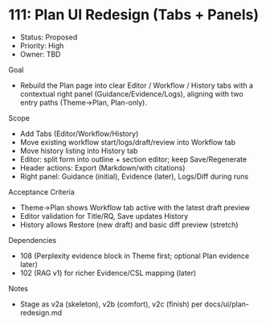# 111: Plan UI Redesign (Tabs + Panels)

- Status: Proposed
- Priority: High
- Owner: TBD

Goal
- Rebuild the Plan page into clear Editor / Workflow / History tabs with a contextual right panel (Guidance/Evidence/Logs), aligning with two entry paths (Theme→Plan, Plan-only).

Scope
- Add Tabs (Editor/Workflow/History)
- Move existing workflow start/logs/draft/review into Workflow tab
- Move history listing into History tab
- Editor: split form into outline + section editor; keep Save/Regenerate
- Header actions: Export (Markdown/with citations)
- Right panel: Guidance (initial), Evidence (later), Logs/Diff during runs

Acceptance Criteria
- Theme→Plan shows Workflow tab active with the latest draft preview
- Editor validation for Title/RQ, Save updates History
- History allows Restore (new draft) and basic diff preview (stretch)

Dependencies
- 108 (Perplexity evidence block in Theme first; optional Plan evidence later)
- 102 (RAG v1) for richer Evidence/CSL mapping (later)

Notes
- Stage as v2a (skeleton), v2b (comfort), v2c (finish) per docs/ui/plan-redesign.md

